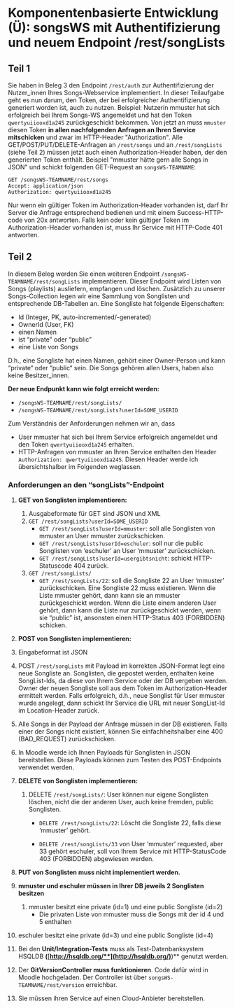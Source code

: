 # Komponentenbasierte Entwicklung (Ü): songsWS mit Authentifizierung und neuem Endpoint /rest/songLists

##  Teil 1

Sie haben in Beleg 3 den Endpoint `/rest/auth` zur Authentifizierung der Nutzer_innen Ihres Songs-Webservice implementiert. In dieser Teilaufgabe geht es nun darum, den Token, der bei erfolgreicher Authentifizierung generiert worden ist, auch zu nutzen. Beispiel: Nutzerin mmuster hat sich erfolgreich bei Ihrem Songs-WS angemeldet und hat den Token `qwertyuiiooxd1a245` zurückgeschickt bekommen. Von jetzt an muss `mmuster` diesen Token **in allen nachfolgenden Anfragen an Ihren Service mitschicken** und zwar im HTTP-Header "Authorization". Alle GET/POST/PUT/DELETE-Anfragen an `/rest/songs` und an `/rest/songLists` (siehe Teil 2) müssen jetzt auch einen Authorization-Header haben, der den generierten Token enthält. Beispiel "mmuster hätte gern alle Songs in JSON" und schickt folgenden GET-Request an `songsWS-TEAMNAME`:

```
GET /songsWS-TEAMNAME/rest/songs 
Accept: application/json
Authorization: qwertyuiiooxd1a245
```

Nur wenn ein gültiger Token im Authorization-Header vorhanden ist, darf Ihr Server die Anfrage entsprechend bedienen und mit einem Success-HTTP-code von 20x antworten. Falls kein oder kein gültiger Token im Authorization-Header vorhanden ist, muss Ihr Service mit HTTP-Code 401 antworten.

## Teil 2

In diesem Beleg werden Sie einen weiteren Endpoint `/songsWS-TEAMNAME/rest/songLists` implementieren. Dieser Endpoint wird Listen von Songs (playlists) ausliefern, empfangen und löschen. Zusätzlich zu unserer Songs-Collection legen wir eine Sammlung von Songlisten und entsprechende DB-Tabellen an. Eine Songliste hat folgende Eigenschaften:

- Id (Integer, PK, auto-incremented/-generated)
- OwnerId (User, FK)
- einen Namen
- ist “private” oder “public”
- eine Liste von Songs

D.h., eine Songliste hat einen Namen, gehört einer Owner-Person und kann “private“ oder “public“ sein.  Die Songs gehören allen Users, haben also keine Besitzer_innen.

**Der neue Endpunkt kann wie folgt erreicht werden:**

- `/songsWS-TEAMNAME/rest/songLists/`                
- `/songsWS-TEAMNAME/rest/songLists?userId=SOME_USERID`

Zum Verständnis der Anforderungen nehmen wir an, dass 

- User mmuster hat sich bei Ihrem Service erfolgreich angemeldet und den Token `qwertyuiiooxd1a245` erhalten.
- HTTP-Anfragen von mmuster an Ihren Service enthalten den Header `Authorization: qwertyuiiooxd1a245`. Diesen Header werde ich übersichtshalber im Folgenden weglassen.

### Anforderungen an den “songLists”-Endpoint

1. **GET von Songlisten implementieren:**
   1. Ausgabeformate für GET sind JSON und XML
   2. `GET /rest/songLists?userId=SOME_USERID`
      - `GET /rest/songLists?userId=mmuster`: soll alle Songlisten von mmuster an User mmuster zurückschicken.
      - `GET /rest/songLists?userId=eschuler`: soll nur die public Songlisten von ‘eschuler’ an User ‘mmuster’ zurückschicken.
      - `GET /rest/songLists?userId=usergibtsnicht`: schickt HTTP-Statuscode 404 zurück.
   3. `GET /rest/songLists/`
      - `GET /rest/songLists/22`: soll die Songliste 22 an User ‘mmuster’ zurückschicken. Eine Songliste 22 muss existieren. Wenn die Liste mmuster gehört, dann kann sie an mmuster zurückgeschickt werden. Wenn die Liste einem anderen User gehört, dann kann die Liste nur zurückgeschickt werden, wenn sie “public” ist, ansonsten einen HTTP-Status 403 (FORBIDDEN) schicken.
2.  **POST von Songlisten implementieren:**
   1. Eingabeformat ist JSON
   2. POST `/rest/songLists` mit Payload im korrekten JSON-Format legt eine neue Songliste an. Songlisten, die gepostet werden, enthalten keine SongList-Ids, da diese von Ihrem Service oder der DB vergeben werden. Owner der neuen Songliste soll aus dem Token im Authorization-Header ermittelt werden. Falls erfolgreich, d.h., neue Songlist für User mmuster wurde angelegt, dann schickt Ihr Service die URL mit neuer SongList-Id im Location-Header zurück. 
   3. Alle Songs in der Payload der Anfrage müssen in der DB existieren. Falls einer der Songs nicht existiert, können Sie einfachheitshalber eine 400 (BAD_REQUEST) zurückschicken. 
   4. In Moodle werde ich Ihnen Payloads für Songlisten in JSON bereitstellen. Diese Payloads können zum Testen des POST-Endpoints verwendet werden.
3. **DELETE von Songlisten implementieren:**

   1. DELETE `/rest/songLists/`: User können nur eigene Songlisten löschen, nicht die der anderen User, auch keine fremden, public Songlisten.

      - `DELETE /rest/songLists/22`: Löscht die Songliste 22, falls diese ‘mmuster’ gehört.

      - `DELETE /rest/songLists/33` von User ‘mmuster’ requested, aber 33 gehört eschuler, soll von Ihrem Service mit HTTP-StatusCode 403 (FORBIDDEN) abgewiesen werden. 
4. **PUT von Songlisten muss nicht implementiert werden.**
5. **mmuster und eschuler müssen in Ihrer DB jeweils 2 Songlisten besitzen**
   1. mmuster besitzt eine private (id=1) und eine public Songliste (id=2) 
      - Die privaten Liste von mmuster muss die Songs mit der id 4 und 5 enthalten
6. eschuler besitzt eine private (id=3) und eine public Songliste (id=4) 
7. Bei den **Unit/Integration-Tests** muss als Test-Datenbanksystem HSQLDB **(**[**http://hsqldb.org/**](http://hsqldb.org/)**)** genutzt werden.
8. Der **GitVersionController muss funktionieren**. Code dafür wird in Moodle hochgeladen. Der Controller ist über `songsWS-TEAMNAME/rest/version` erreichbar.
9. Sie müssen ihren Service auf einen Cloud-Anbieter bereitstellen. 
